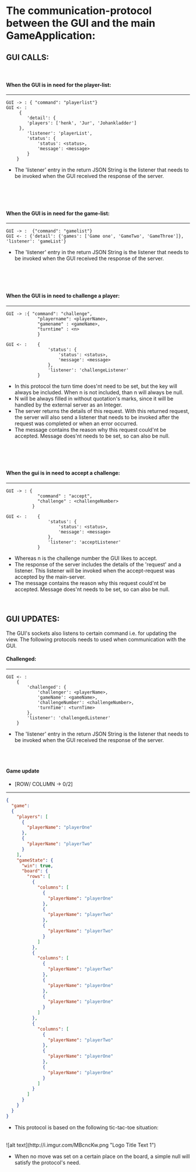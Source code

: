 The communication-protocol between the GUI and the main GameApplication:
=====



GUI CALLS:
---

<br>

#### When the GUI is in need for the player-list:

-----
```
GUI -> : { "command": "playerlist"}
GUI <- :
     {
        'detail': {
        'players': ['henk', 'Jur', 'Johankladder']
     },
        'listener': 'playerList',
        'status': {
            'status': <status>,
            'message': <message>
        }
    }
```
- The 'listener' entry in the return JSON String is the listener that needs to be invoked when
the GUI received the response of the server.

<br>
<br>
<br>



#### When the GUI is in need for the game-list:

---
```
GUI -> :  {"command": "gamelist"}
GUI <- : {'detail': {'games': ['Game one', 'GameTwo', 'GameThree']}, 'listener': 'gameList'}
```
- The 'listener' entry in the return JSON String is the listener that needs to be invoked when
the GUI received the response of the server.
<br>
<br>
<br>


#### When the GUI is in need to challenge a player:

---
```
GUI -> :{ "command": "challenge",
            "playername": <playerName>,
            "gamename" : <gameName>,
            "turntime" : <n>
            }

GUI <- :    {
                'status': {
                    'status': <status>,
                    'message': <message>
                },
                'listener': 'challengeListener'
            }
```
- In this protocol the turn time does'nt need to be set, but the key will always be included.
When n is not included, than n will always be null.
- N will be always filled in without quotation's marks, since it will be handled by the external
server as an Integer.
- The server returns the details of this request. With this returned request,
the server will also send a listener that needs to be invoked after the request was completed or
when an error occurred.
- The message contains the reason why this request could'nt be accepted. Message does'nt needs
to be set, so can also be null.

<br>
<br>
<br>


#### When the gui is in need to accept a challenge:

---

```
GUI -> : {
            "command" : "accept",
            "challenge" : <challengeNumber>
          }

GUI <- :    {
                'status': {
                    'status': <status>,
                    'message': <message>
                },
                'listener': 'acceptListener'
            }
```

- Whereas n is the challenge number the GUI likes to accept.
- The response of the server includes the details of the 'request' and a listener. This
listener will be invoked when the accept-request was accepted by the main-server.
- The message contains the reason why this request could'nt be accepted. Message does'nt needs
to be set, so can also be null.

<br>

GUI UPDATES:
-----

The GUI's sockets also listens to certain command i.e. for updating the view. The
following protocols needs to used when communication with the GUI.

#### Challenged:

---

```
GUI <- :
    {
        'challenged': {
            'challenger': <playerName>,
            'gameName': <gameName>,
            'challengeNumber': <challengeNumber>,
            'turnTime': <turnTime>
        },
        'listener': 'challengedListener'
    }

```

- The 'listener' entry in the return JSON String is the listener that needs to be invoked when
the GUI received the response of the server.


<br>
<br>

#### Game update

- [ROW/ COLUMN  -> 0/2]
---
```json
{
  "game":
  {
    "players": [
      {
        "playerName": "playerOne"
      },
      {
        "playerName": "playerTwo"
      }
    ],
    "gameState": {
      "win": true,
      "board": {
        "rows": [
          {
            "columns": [
              {
                "playerName": "playerOne"
              },
              {
                "playerName": "playerTwo"
              },
              {
                "playerName": "playerTwo"
              }
            ]
          },
          {
            "columns": [
              {
                "playerName": "playerTwo"
              },
              {
                "playerName": "playerOne"
              },
              {
                "playerName": "playerOne"
              }
            ]
          },
          {
            "columns": [
              {
                "playerName": "playerTwo"
              },
              {
                "playerName": "playerOne"
              },
              {
                "playerName": "playerOne"
              }
            ]
          }
        ]
      }
    }
  }
}
```

- This protocol is based on the following tic-tac-toe situation:
<br>
![alt text](http://i.imgur.com/MBcncKw.png "Logo Title Text 1")

- When no move was set on a certain place on the board, a simple null will satisfy
 the protocol's need.
